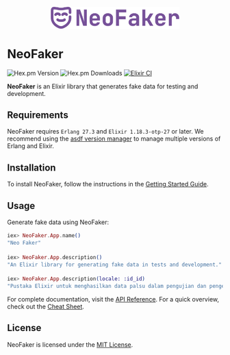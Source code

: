 <p align="center">
  <a href="https://hexdocs.pm/neo_faker" target="_blank">
    <img src="./lib/assets/logo/full_logo.svg" width="300" alt="NeoFaker Logo">
  </a>
</p>

# NeoFaker

![Hex.pm Version](https://img.shields.io/hexpm/v/neo_faker) ![Hex.pm Downloads](https://img.shields.io/hexpm/dt/neo_faker) [![Elixir CI](https://github.com/muzhawir/neo_faker/actions/workflows/build.yml/badge.svg)](https://github.com/muzhawir/neo_faker/actions/workflows/build.yml)

**NeoFaker** is an Elixir library that generates fake data for testing and development.

## Requirements

NeoFaker requires `Erlang 27.3` and `Elixir 1.18.3-otp-27` or later. We recommend using the
[asdf version manager](https://asdf-vm.com) to manage multiple versions of Erlang and Elixir.

## Installation

To install NeoFaker, follow the instructions in the [Getting Started Guide](https://hexdocs.pm/neo_faker/getting-started.html).

## Usage

Generate fake data using NeoFaker:

```elixir
iex> NeoFaker.App.name()
"Neo Faker"

iex> NeoFaker.App.description()
"An Elixir library for generating fake data in tests and development."

iex> NeoFaker.App.description(locale: :id_id)
"Pustaka Elixir untuk menghasilkan data palsu dalam pengujian dan pengembangan."
```

For complete documentation, visit the [API Reference](https://hexdocs.pm/neo_faker/api-reference.html).
For a quick overview, check out the [Cheat Sheet](https://hexdocs.pm/neo_faker/cheat.html).

## License

NeoFaker is licensed under the [MIT License](https://github.com/muzhawir/neo_faker/blob/main/LICENSE.md).
